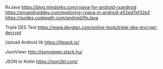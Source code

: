 
RxJava
https://blog.mindorks.com/rxjava-for-android-rxandroid
https://proandroiddev.com/exploring-rxjava-in-android-e52ed7ef32e2
https://guides.codepath.com/android/RxJava


Triple DES Test
https://www.devglan.com/online-tools/triple-des-encrypt-decrypt

Upload Android lib
https://jitpack.io/

JsonViewr
http://jsonviewer.stack.hu/

JSON to Kotlin
https://json2kt.com/
